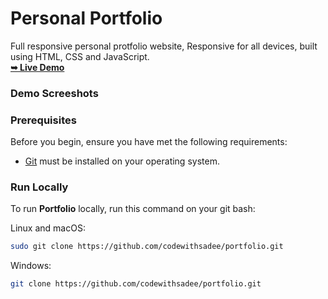   # Personal Portfolio
  
Full responsive personal protfolio website, Responsive for all devices, built using HTML, CSS and JavaScript.
 <br>
 <a href="https://sauravkumar8178.github.io/Portfolio/"><strong>➥ Live Demo</strong></a>

### Demo Screeshots


### Prerequisites

Before you begin, ensure you have met the following requirements:

* [Git](https://git-scm.com/downloads "Download Git") must be installed on your operating system.

### Run Locally

To run **Portfolio** locally, run this command on your git bash:

Linux and macOS:

```bash
sudo git clone https://github.com/codewithsadee/portfolio.git
```

Windows:

```bash
git clone https://github.com/codewithsadee/portfolio.git
```
